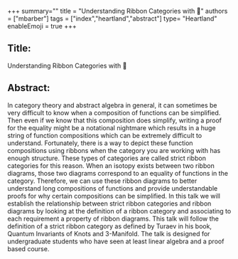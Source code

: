 +++
summary=""
title = "Understanding Ribbon Categories with :ribbon:"
authors = ["mbarber"]
tags = ["index","heartland","abstract"]
type= "Heartland"
enableEmoji = true
+++




## Title:
Understanding Ribbon Categories with 🎀
## Abstract:
In category theory and abstract algebra in general, it can sometimes be very difficult to know when a composition of functions can be
simplified. Then even if we know that this composition does simplify, writing a proof for the equality might be a notational nightmare
which results in a huge string of function compositions which can be extremely difficult to understand. Fortunately, there is a way to
depict these function compositions using ribbons when the category you are working with has enough structure. These types of
categories are called strict ribbon categories for this reason. When an isotopy exists between two ribbon diagrams, those two diagrams
correspond to an equality of functions in the category. Therefore, we can use these ribbon diagrams to better understand long
compositions of functions and provide understandable proofs for why certain compositions can be simplified. In this talk we will
establish the relationship between strict ribbon categories and ribbon diagrams by looking at the definition of a ribbon category and
associating to each requirement a property of ribbon diagrams. This talk will follow the definition of a strict ribbon category as
defined by Turaev in his book, Quantum Invariants of Knots and 3-Manifold. The talk is designed for undergraduate students who
have seen at least linear algebra and a proof based course.
